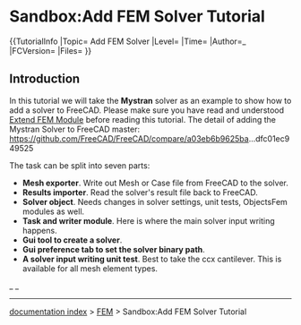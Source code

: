 # Sandbox:Add FEM Solver Tutorial
{{TutorialInfo
|Topic= Add FEM Solver
|Level= 
|Time= 
|Author=_
|FCVersion=
|Files=
}}

## Introduction

In this tutorial we will take the **Mystran** solver as an example to show how to add a solver to FreeCAD. Please make sure you have read and understood [Extend FEM Module](Extend_FEM_Module.md) before reading this tutorial. The detail of adding the Mystran Solver to FreeCAD master: <https://github.com/FreeCAD/FreeCAD/compare/a03eb6b9625ba>\...dfc01ec949525

The task can be split into seven parts:

-   **Mesh exporter**. Write out Mesh or Case file from FreeCAD to the solver.
-   **Results importer**. Read the solver\'s result file back to FreeCAD.
-   **Solver object**. Needs changes in solver settings, unit tests, ObjectsFem modules as well.
-   **Task and writer module**. Here is where the main solver input writing happens.
-   **Gui tool to create a solver**.
-   **Gui preference tab to set the solver binary path**.
-   **A solver input writing unit test**. Best to take the ccx cantilever. This is available for all mesh element types.

_ _

---
[documentation index](../README.md) > [FEM](Category_FEM.md) > Sandbox:Add FEM Solver Tutorial
